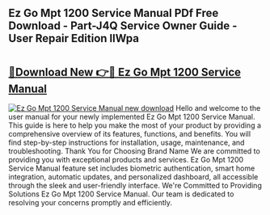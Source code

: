 ## Ez Go Mpt 1200 Service Manual PDf Free Download - Part-J4Q Service Owner Guide - User Repair Edition llWpa

# <h2><a href="http://bc8473.oget.top/?id=Ez+Go+Mpt+1200+Service+Manual">🔗Download New 👉🔴 Ez Go Mpt 1200 Service Manual</a></h2>

[![Ez Go Mpt 1200 Service Manual new download](https://i.imgur.com/5g1atiW.png)](http://bc8473.oget.top/?id=Ez+Go+Mpt+1200+Service+Manual)
Hello and welcome to the user manual for your newly implemented Ez Go Mpt 1200 Service Manual. This guide is here to help you make the most of your product by providing a comprehensive overview of its features, functions, and benefits. You will find step-by-step instructions for installation, usage, maintenance, and troubleshooting. Thank You for Choosing Brand Name We are committed to providing you with exceptional products and services. Ez Go Mpt 1200 Service Manual feature set includes biometric authentication, smart home integration, automatic updates, and personalized dashboard, all accessible through the sleek and user-friendly interface. We're Committed to Providing Solutions Ez Go Mpt 1200 Service Manual. Our team is dedicated to resolving your concerns promptly and efficiently.
